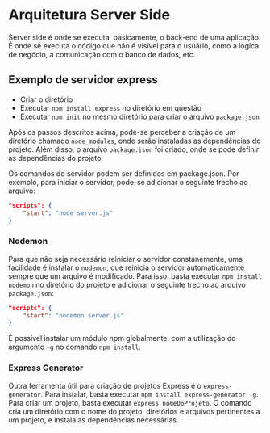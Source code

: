 # Arquitetura Server Side

Server side é onde se executa, basicamente, o back-end de uma aplicação. É onde se executa o código que não é visível para o usuário, como a lógica de negócio, a comunicação com o banco de dados, etc.

## Exemplo de servidor express

- Criar o diretório
- Executar `npm install express` no diretório em questão
- Executar `npm init` no mesmo diretório para criar o arquivo `package.json`

Após os passos descritos acima, pode-se perceber a criação de um diretório chamado `node_modules`, onde serão instaladas as dependências do projeto. Além disso, o arquivo `package.json` foi criado, onde se pode definir as dependências do projeto.

Os comandos do servidor podem ser definidos em package.json. Por exemplo, para iniciar o servidor, pode-se adicionar o seguinte trecho ao arquivo:

```json
"scripts": {
    "start": "node server.js"
}
```

### Nodemon

Para que não seja necessário reiniciar o servidor constanemente, uma facilidade é instalar o `nodemon`, que reinicia o servidor automaticamente sempre que um arquivo é modificado. Para isso, basta executar `npm install nodemon` no diretório do projeto e adicionar o seguinte trecho ao arquivo `package.json`:

```json
"scripts": {
    "start": "nodemon server.js"
}
```

É possível instalar um módulo npm globalmente, com a utilização do argumento `-g` no comando `npm install`.


### Express Generator

Outra ferramenta útil para criação de projetos Express é o `express-generator`. Para instalar, basta executar `npm install express-generator -g`. Para criar um projeto, basta executar `express nomeDoProjeto`. O comando cria um diretório com o nome do projeto, diretórios e arquivos pertinentes a um projeto, e instala as dependências necessárias.